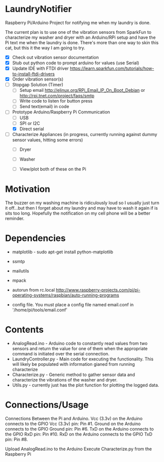 LaundryNotifier
===============
Raspberry Pi/Arduino Project for notifying me when my laundry is done.

The current plan is to use one of the vibration sensors from SparkFun to characterize my washer and dryer with an Arduino/RPi setup and have the Pi text me when the laundry is done.  There's more than one way to skin this cat, but this it the way I am going to try.

- [x] Check out vibration sensor documentation
- [x] Stub out python code to prompt arduino for values (use Serial)
- [x] Update IDE with FTDI driver https://learn.sparkfun.com/tutorials/how-to-install-ftdi-drivers
- [x] Order vibration sensor(s)
- [ ] Stopgap Solution (Timer)
  - [ ] Setup email http://elinux.org/RPi_Email_IP_On_Boot_Debian or http://rpi.tnet.com/project/faqs/smtp
  - [ ] Write code to listen for button press
  - [ ] Send text(email) in code
- [ ] Prototype Arduino/Raspberry Pi Communication
  - [ ] USB
  - [ ] SPI or I2C
  - [x] Direct serial
- [ ] Characterize Appliances (in progress, currently running against dummy sensor values, hitting some errors)
  - [ ] Dryer
  - [ ] Washer
  - [ ] View/plot both of these on the Pi


Motivation
==========

The buzzer on my washing machine is ridiculously loud so I usually just turn it off...but then I forget about my laundry and may have to wash it again if is sits too long.  Hopefully the notification on my cell phone will be a better reminder.


Dependencies
============
* matplotlib - sudo apt-get install python-matplotlib
* ssmtp
* mailutils
* mpack
* autorun from rc.local http://www.raspberry-projects.com/pi/pi-operating-systems/raspbian/auto-running-programs

* config file.  You must place a config file named email.conf in '/home/pi/tools/email.conf'

Contents
========

- AnalogRead.ino - Arduino code to constantly read values from two sensors and return the value for one of them when the appropriate command is initiated over the serial connection.
- LaundryController.py - Main code for executing the functionality.  This will likely be populated with information gianed from running characterize
- Characterize.py - Generic method to gather sensor data and characterize the vibrations of the washer and dryer.
- Utils.py - currently just has the plot function for plotting the logged data.

Connections/Usage
=================

Connections Between the Pi and Arduino.
Vcc (3.3v) on the Arduino connects to the GPIO Vcc (3.3v) pin:    Pin #1.
Ground on the Arduino connects to the GPIO Ground pin:           Pin #6.
TxD on the Arduino connects to the GPIO RxD pin:                        Pin #10.
RxD on the Arduino connects to the GPIO TxD pin:                        Pin #8.

Upload AnalogRead.ino to the Arduino
Execute Characterize.py from the Raspberry Pi
